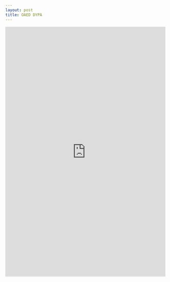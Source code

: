 ```yaml
---
layout: post
title: OAED DYPA
---
```




<iframe src="https://www.facebook.com/plugins/post.php?href=https%3A%2F%2Fwww.facebook.com%2FDistillerywinerythrace.sa%2Fposts%2Fpfbid03327fNKPrCE9vzqVEzNeecbrTXT8SSFPANEu1rGzoMucYyWGAizwJy4gUphwvXeeMl&show_text=true&width=500" width="500" height="781" style="border:none;overflow:hidden" scrolling="no" frameborder="0" allowfullscreen="true" allow="autoplay; clipboard-write; encrypted-media; picture-in-picture; web-share"></iframe>
